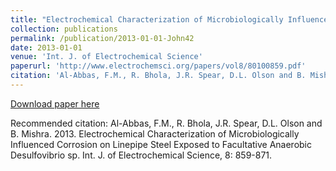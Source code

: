 ```yaml
---
title: "Electrochemical Characterization of Microbiologically Influenced Corrosion on Linepipe Steel Exposed to Facultative Anaerobic Desulfovibrio sp."
collection: publications
permalink: /publication/2013-01-01-John42
date: 2013-01-01
venue: 'Int. J. of Electrochemical Science'
paperurl: 'http://www.electrochemsci.org/papers/vol8/80100859.pdf'
citation: 'Al-Abbas, F.M., R. Bhola, J.R. Spear, D.L. Olson and B. Mishra.  2013.  Electrochemical Characterization of Microbiologically Influenced Corrosion on Linepipe Steel Exposed to Facultative Anaerobic Desulfovibrio sp.  Int. J. of Electrochemical Science, 8: 859-871.'
---
```


<a href='http://www.electrochemsci.org/papers/vol8/80100859.pdf'>Download paper here</a>

Recommended citation: Al-Abbas, F.M., R. Bhola, J.R. Spear, D.L. Olson and B. Mishra.  2013.  Electrochemical Characterization of Microbiologically Influenced Corrosion on Linepipe Steel Exposed to Facultative Anaerobic Desulfovibrio sp.  Int. J. of Electrochemical Science, 8: 859-871.